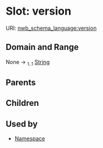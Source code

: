 
# Slot: version




URI: [nwb_schema_language:version](https://w3id.org/p2p_ld/nwb-schema-language/version)


## Domain and Range

None &#8594;  <sub>1..1</sub> [String](types/String.md)

## Parents


## Children


## Used by

 * [Namespace](Namespace.md)
